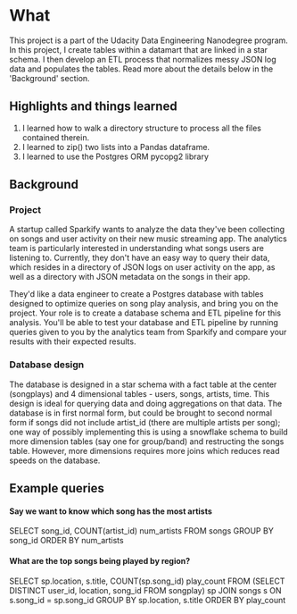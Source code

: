 # What
This project is a part of the Udacity Data Engineering Nanodegree program. In this project, I create tables within a datamart that are linked in a star schema. I then develop an ETL process that normalizes messy JSON log data and populates the tables. Read more about the details below in the 'Background' section.

## Highlights and things learned
1. I learned how to walk a directory structure to process all the files contained therein.
2. I learned to zip() two lists into a Pandas dataframe.
3. I learned to use the Postgres ORM pycopg2 library

## Background
### Project
A startup called Sparkify wants to analyze the data they've been collecting on songs 
and user activity on their new music streaming app. 
The analytics team is particularly interested in understanding what songs users 
are listening to. Currently, they don't have an easy way to query their data, 
which resides in a directory of JSON logs on user activity on the app, 
as well as a directory with JSON metadata on the songs in their app.

They'd like a data engineer to create a Postgres database with tables designed 
to optimize queries on song play analysis, and bring you on the project. 
Your role is to create a database schema and ETL pipeline for this analysis. 
You'll be able to test your database and ETL pipeline by running queries given 
to you by the analytics team from Sparkify and compare your results with 
their expected results.

### Database design
The database is designed in a star schema with a fact table at the center (songplays) and 4 dimensional tables - users, songs, artists, time.
This design is ideal for querying data and doing aggregations on that data. The database is in first normal form, but could be brought to second
normal form if songs did not include artist_id (there are multiple artists per song); one way of possibly implementing this is using a snowflake 
schema to build more dimension tables (say one for group/band) and restructing the songs table. However, more dimensions requires more joins which 
reduces read speeds on the database.

## Example queries
#### Say we want to know which song has the most artists
SELECT song_id, COUNT(artist_id) num_artists FROM songs GROUP BY song_id ORDER BY num_artists
#### What are the top songs being played by region?
SELECT sp.location, s.title, COUNT(sp.song_id) play_count 
FROM (SELECT DISTINCT user_id, location, song_id FROM songplay) sp JOIN songs s ON s.song_id = sp.song_id
GROUP BY sp.location, s.title
ORDER BY play_count
